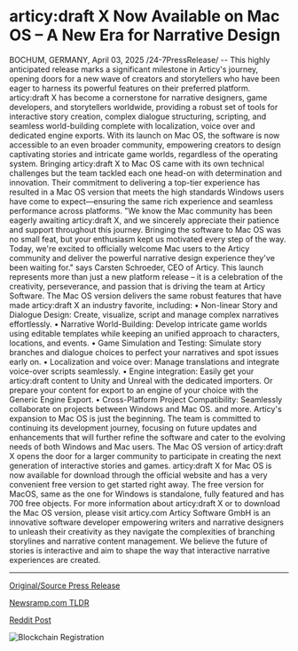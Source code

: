 # articy:draft X Now Available on Mac OS – A New Era for Narrative Design

BOCHUM, GERMANY, April 03, 2025 /24-7PressRelease/ -- This highly anticipated release marks a significant milestone in Articy's journey, opening doors for a new wave of creators and storytellers who have been eager to harness its powerful features on their preferred platform.  articy:draft X has become a cornerstone for narrative designers, game developers, and storytellers worldwide, providing a robust set of tools for interactive story creation, complex dialogue structuring, scripting, and seamless world-building complete with localization, voice over and dedicated engine exports. With its launch on Mac OS, the software is now accessible to an even broader community, empowering creators to design captivating stories and intricate game worlds, regardless of the operating system.  Bringing articy:draft X to Mac OS came with its own technical challenges but the team tackled each one head-on with determination and innovation. Their commitment to delivering a top-tier experience has resulted in a Mac OS version that meets the high standards Windows users have come to expect—ensuring the same rich experience and seamless performance across platforms.  "We know the Mac community has been eagerly awaiting articy:draft X, and we sincerely appreciate their patience and support throughout this journey. Bringing the software to Mac OS was no small feat, but your enthusiasm kept us motivated every step of the way. Today, we're excited to officially welcome Mac users to the Articy community and deliver the powerful narrative design experience they've been waiting for." says Carsten Schroeder, CEO of Articy.  This launch represents more than just a new platform release – it is a celebration of the creativity, perseverance, and passion that is driving the team at Articy Software. The Mac OS version delivers the same robust features that have made articy:draft X an industry favorite, including: •	Non-linear Story and Dialogue Design: Create, visualize, script and manage complex narratives effortlessly. •	Narrative World-Building: Develop intricate game worlds using editable templates while keeping an unified approach to characters, locations, and events. •	Game Simulation and Testing: Simulate story branches and dialogue choices to perfect your narratives and spot issues early on. •	Localization and voice over: Manage translations and integrate voice-over scripts seamlessly. •	Engine integration: Easily get your articy:draft content to Unity and Unreal with the dedicated importers. Or prepare your content for export to an engine of your choice with the Generic Engine Export. •	Cross-Platform Project Compatibility: Seamlessly collaborate on projects between Windows and Mac OS. and more.  Articy's expansion to Mac OS is just the beginning. The team is committed to continuing its development journey, focusing on future updates and enhancements that will further refine the software and cater to the evolving needs of both Windows and Mac users. The Mac OS version of articy:draft X opens the door for a larger community to participate in creating the next generation of interactive stories and games.  articy:draft X for Mac OS is now available for download through the official website and has a very convenient free version to get started right away. The free version for MacOS, same as the one for Windows is standalone, fully featured and has 700 free objects.  For more information about articy:draft X or to download the Mac OS version, please visit articy.com  Articy Software GmbH is an innovative software developer empowering writers and narrative designers to unleash their creativity as they navigate the complexities of branching storylines and narrative content management. We believe the future of stories is interactive and aim to shape the way that interactive narrative experiences are created. 

---

[Original/Source Press Release](https://www.24-7pressrelease.com/press-release/521252/articydraft-x-now-available-on-mac-os-a-new-era-for-narrative-design)
                    

[Newsramp.com TLDR](https://newsramp.com/curated-news/articy-draft-x-now-available-on-mac-os-empowering-creators-to-design-captivating-stories/415b2d42d75cfe952c51eaeab80f675f) 

 



[Reddit Post](https://www.reddit.com/r/GamingNewsInfo/comments/1jqc44q/articydraft_x_now_available_on_mac_os_empowering/) 



![Blockchain Registration](https://cdn.newsramp.app/24-7PressRelease/qrcode/254/3/quipLnXA.webp)